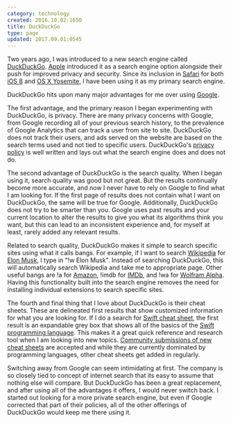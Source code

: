 ```yaml
---
category: technology
created: 2016.10.02:1650
title: DuckDuckGo
type: page
updated: 2017.09.01:0545
---
```


Two years ago, I was introduced to a new search engine called [DuckDuckGo](https://duckduckgo.com). [Apple](http://www.apple.com) introduced it as a search engine option alongside their push for improved privacy and security. Since its inclusion in [Safari](https://www.apple.com/safari/) for both [iOS 8](https://en.wikipedia.org/wiki/IOS_8) and [OS X Yosemite](https://en.wikipedia.org/wiki/OS_X_Yosemite), I have been using it as my primary search engine.

DuckDuckGo hits upon many major advantages for me over using [Google](https://www.google.com).

The first advantage, and the primary reason I began experimenting with DuckDuckGo, is privacy. There are many privacy concerns with Google, from Google recording all of your previous search history, to the prevalence of Google Analytics that can track a user from site to site. DuckDuckGo does not track their users, and ads served on the website are based on the search terms used and not tied to specific users. DuckDuckGo's [privacy policy](https://duckduckgo.com/privacy) is well written and lays out what the search engine does and does not do.

The second advantage of DuckDuckGo is the search quality. When I began using it, search quality was good but not great. But the results continually become more accurate, and now I never have to rely on Google to find what I am looking for. If the first page of results does not contain what I want on DuckDuckGo, the same will be true for Google. Additionally, DuckDuckGo does not try to be smarter than you. Google uses past results and your current location to alter the results to give you what its algorithms think you want, but this can lead to an inconsistent experience and, for myself at least, rarely added any relevant results.

Related to search quality, DuckDuckGo makes it simple to search specific sites using what it calls bangs. For example, if I want to search [Wikipedia](https://www.wikipedia.org) for [Elon Musk](https://en.wikipedia.org/wiki/Elon_Musk), I type in "!w Elon Musk". Instead of searching DuckDuckGo, this will automatically search Wikipedia and take me to appropriate page. Other useful bangs are !a for [Amazon](https://www.amazon.com), !imdb for [IMDb](http://www.imdb.com), and !wa for [Wolfram Alpha](http://www.wolframalpha.com). Having this functionality built into the search engine removes the need for installing individual extensions to search specific sites.

The fourth and final thing that I love about DuckDuckGo is their cheat sheets. These are delineated first results that show customized information for what you are looking for. If I do a search for [Swift cheat sheet](https://duckduckgo.com/?q=swift+cheat+sheet&t=h_&ia=cheatsheet), the first result is an expandable grey box that shows all of the basics of the [Swift programming language](https://swift.org). This makes it a great quick reference and research tool when I am looking into new topics. [Community submissions of new cheat sheets](https://duck.co/ia) are accepted and while they are currently dominated by programming languages, other cheat sheets get added in regularly.

Switching away from Google can seem intimidating at first. The company is so closely tied to concept of internet search that its easy to assume that nothing else will compare. But DuckDuckGo has been a great replacement, and after using all of the advantages it offers, I would never switch back. I started out looking for a more private search engine, but even if Google corrected that part of their policies, all of the other offerings of DuckDuckGo would keep me there using it.
